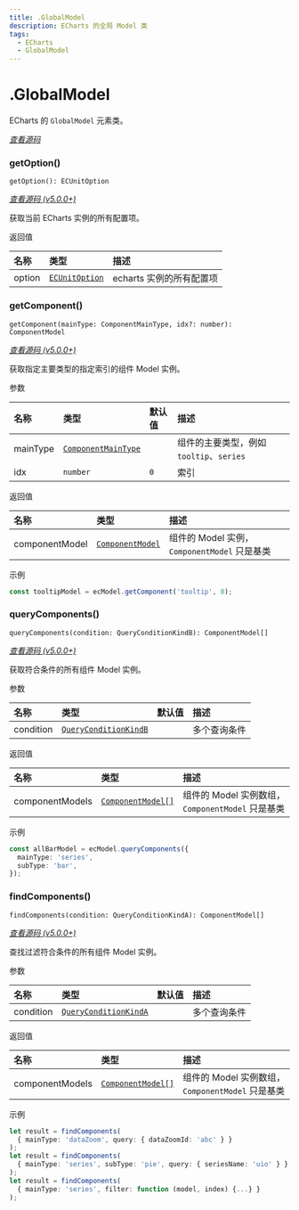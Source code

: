 ```yaml
---
title: .GlobalModel
description: ECharts 的全局 Model 类
tags:
  - ECharts
  - GlobalModel
---
```


# .GlobalModel

ECharts 的 `GlobalModel` 元素类。

[_查看源码_](https://github.com/apache/echarts/blob/5.3.3/src/model/Global.ts#L154)

### getOption()

`getOption(): ECUnitOption`

[_查看源码 (v5.0.0+)_](https://github.com/apache/echarts/blob/5.3.3/src/model/Global.ts#L514)

获取当前 ECharts 实例的所有配置项。

返回值

| 名称   | 类型                                                                                     | 描述                     |
| :----- | :--------------------------------------------------------------------------------------- | :----------------------- |
| option | [`ECUnitOption`](https://github.com/apache/echarts/blob/5.3.3/src/util/types.ts#L519:13) | echarts 实例的所有配置项 |

### getComponent()

`getComponent(mainType: ComponentMainType, idx?: number): ComponentModel`

[_查看源码 (v5.0.0+)_](https://github.com/apache/echarts/blob/5.3.3/src/model/Global.ts#L564)

获取指定主要类型的指定索引的组件 Model 实例。

参数

| 名称     | 类型                                                                                         | 默认值 | 描述                                     |
| :------- | :------------------------------------------------------------------------------------------- | :----- | :--------------------------------------- |
| mainType | [`ComponentMainType`](https://github.com/apache/echarts/blob/5.3.3/src/util/types.ts#L94:13) |        | 组件的主要类型，例如 `tooltip`、`series` |
| idx      | `number`                                                                                     | `0`    | 索引                                     |

返回值

| 名称           | 类型                                                                                          | 描述                                         |
| :------------- | :-------------------------------------------------------------------------------------------- | :------------------------------------------- |
| componentModel | [`ComponentModel`](https://github.com/apache/echarts/blob/5.3.3/src/model/Component.ts#L51:7) | 组件的 Model 实例，`ComponentModel` 只是基类 |

示例

```typescript
const tooltipModel = ecModel.getComponent('tooltip', 0);
```

### queryComponents()

`queryComponents(condition: QueryConditionKindB): ComponentModel[]`

[_查看源码 (v5.0.0+)_](https://github.com/apache/echarts/blob/5.3.3/src/model/Global.ts#L564)

获取符合条件的所有组件 Model 实例。

参数

| 名称      | 类型                                                                                                   | 默认值 | 描述         |
| :-------- | :----------------------------------------------------------------------------------------------------- | :----- | :----------- |
| condition | [`QueryConditionKindB`](https://github.com/apache/echarts/blob/86eba716ff/src/model/Global.ts#L980:18) |        | 多个查询条件 |

返回值

| 名称            | 类型                                                                                            | 描述                                             |
| :-------------- | :---------------------------------------------------------------------------------------------- | :----------------------------------------------- |
| componentModels | [`ComponentModel[]`](https://github.com/apache/echarts/blob/5.3.3/src/model/Component.ts#L51:7) | 组件的 Model 实例数组，`ComponentModel` 只是基类 |

示例

```typescript
const allBarModel = ecModel.queryComponents({
  mainType: 'series',
  subType: 'bar',
});
```

### findComponents()

`findComponents(condition: QueryConditionKindA): ComponentModel[]`

[_查看源码 (v5.0.0+)_](https://github.com/apache/echarts/blob/86eba716ff/src/model/Global.ts#L638)

查找过滤符合条件的所有组件 Model 实例。

参数

| 名称      | 类型                                                                                                   | 默认值 | 描述         |
| :-------- | :----------------------------------------------------------------------------------------------------- | :----- | :----------- |
| condition | [`QueryConditionKindA`](https://github.com/apache/echarts/blob/86eba716ff/src/model/Global.ts#L963:18) |        | 多个查询条件 |

返回值

| 名称            | 类型                                                                                            | 描述                                             |
| :-------------- | :---------------------------------------------------------------------------------------------- | :----------------------------------------------- |
| componentModels | [`ComponentModel[]`](https://github.com/apache/echarts/blob/5.3.3/src/model/Component.ts#L51:7) | 组件的 Model 实例数组，`ComponentModel` 只是基类 |

示例

```typescript
let result = findComponents(
  { mainType: 'dataZoom', query: { dataZoomId: 'abc' } }
);
let result = findComponents(
  { mainType: 'series', subType: 'pie', query: { seriesName: 'uio' } }
);
let result = findComponents(
  { mainType: 'series', filter: function (model, index) {...} }
);
```
